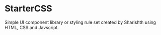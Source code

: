 # StarterCSS
Simple UI component library or styling rule set created by Sharishth using HTML, CSS and Javscript.

